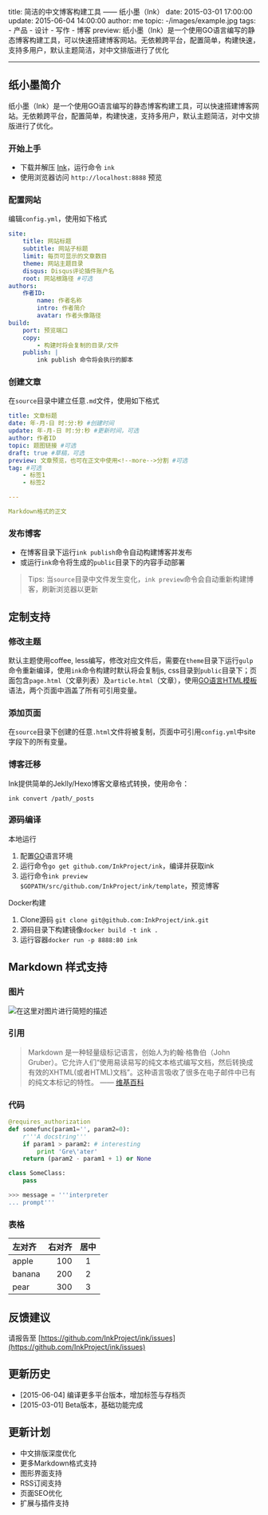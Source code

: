 title: 简洁的中文博客构建工具 —— 纸小墨（Ink）
date: 2015-03-01 17:00:00
update: 2015-06-04 14:00:00
author: me
topic: -/images/example.jpg
tags:
    - 产品
    - 设计
    - 写作
    - 博客
preview: 纸小墨（Ink）是一个使用GO语言编写的静态博客构建工具，可以快速搭建博客网站。无依赖跨平台，配置简单，构建快速，支持多用户，默认主题简洁，对中文排版进行了优化

---

## 纸小墨简介

纸小墨（Ink）是一个使用GO语言编写的静态博客构建工具，可以快速搭建博客网站。无依赖跨平台，配置简单，构建快速，支持多用户，默认主题简洁，对中文排版进行了优化。

### 开始上手
- 下载并解压 [Ink](http://www.inkpaper.io/)，运行命令 `ink`
- 使用浏览器访问 `http://localhost:8888` 预览

### 配置网站
编辑`config.yml`，使用如下格式

``` yaml
site:
    title: 网站标题
    subtitle: 网站子标题
    limit: 每页可显示的文章数目
    theme: 网站主题目录
    disqus: Disqus评论插件账户名
    root: 网站根路径 #可选
authors:
    作者ID:
        name: 作者名称
        intro: 作者简介
        avatar: 作者头像路径
build:
    port: 预览端口
    copy:
        - 构建时将会复制的目录/文件
    publish: |
        ink publish 命令将会执行的脚本
```

### 创建文章
在`source`目录中建立任意`.md`文件，使用如下格式

``` yaml
title: 文章标题
date: 年-月-日 时:分:秒 #创建时间
update: 年-月-日 时:分:秒 #更新时间，可选
author: 作者ID
topic: 题图链接 #可选
draft: true #草稿，可选
preview: 文章预览，也可在正文中使用<!--more-->分割 #可选
tag: #可选
    - 标签1
    - 标签2

---

Markdown格式的正文
```

### 发布博客
- 在博客目录下运行`ink publish`命令自动构建博客并发布
- 或运行`ink`命令将生成的`public`目录下的内容手动部署

> Tips: 当`source`目录中文件发生变化，`ink preview`命令会自动重新构建博客，刷新浏览器以更新

## 定制支持

### 修改主题

默认主题使用coffee, less编写，修改对应文件后，需要在`theme`目录下运行`gulp`命令重新编译，使用`ink`命令构建时默认将会复制js, css目录到`public`目录下；页面包含`page.html`（文章列表）及`article.html`（文章），使用[GO语言HTML模板](http://golang.org/pkg/html/template/)语法，两个页面中涵盖了所有可引用变量。

### 添加页面

在`source`目录下创建的任意`.html`文件将被复制，页面中可引用`config.yml`中site字段下的所有变量。

### 博客迁移

Ink提供简单的Jeklly/Hexo博客文章格式转换，使用命令：
``` shell
ink convert /path/_posts
```

### 源码编译

本地运行

1. 配置[GO](http://golang.org/doc/install)语言环境
2. 运行命令`go get github.com/InkProject/ink`，编译并获取ink
3. 运行命令`ink preview $GOPATH/src/github.com/InkProject/ink/template`，预览博客

Docker构建

1. Clone源码 `git clone git@github.com:InkProject/ink.git`
2. 源码目录下构建镜像`docker build -t ink .`
3. 运行容器`docker run -p 8888:80 ink`

## Markdown 样式支持

### 图片

![在这里对图片进行简短的描述](-/images/example.jpg)

### 引用

> Markdown 是一种轻量级标记语言，创始人为約翰·格魯伯（John Gruber）。它允许人们“使用易读易写的纯文本格式编写文档，然后转换成有效的XHTML(或者HTML)文档”。这种语言吸收了很多在电子邮件中已有的纯文本标记的特性。
—— [维基百科](http://www.wikiwand.com/zh/Markdown)

### 代码
``` python
@requires_authorization
def somefunc(param1='', param2=0):
    r'''A docstring'''
    if param1 > param2: # interesting
        print 'Gre\'ater'
    return (param2 - param1 + 1) or None

class SomeClass:
    pass

>>> message = '''interpreter
... prompt'''
```

### 表格
| 左对齐    |    右对齐| 居中 |
| :-------- | -------:| :--: |
| apple     |     100 |  1   |
| banana    |     200 |  2   |
| pear      |     300 |  3   |

## 反馈建议

请报告至 [https://github.com/InkProject/ink/issues](https://github.com/InkProject/ink/issues)

## 更新历史

- [2015-06-04] 编译更多平台版本，增加标签与存档页
- [2015-03-01] Beta版本，基础功能完成

## 更新计划

- 中文排版深度优化
- 更多Markdown格式支持
- 图形界面支持
- RSS订阅支持
- 页面SEO优化
- 扩展与插件支持
